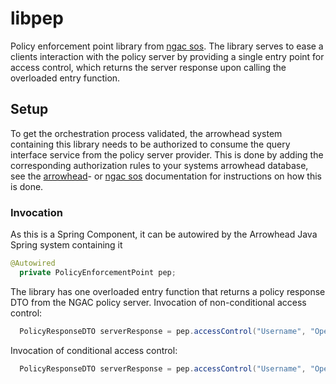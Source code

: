 # libpep
Policy enforcement point library from [ngac sos](https://github.com/esen96/sos-ngac). The library serves to ease a clients interaction with the policy server by providing a single entry point for access control, which returns the server response upon calling the overloaded entry function.

## Setup
To get the orchestration process validated, the arrowhead system containing this library needs to be authorized to consume the query interface service from the policy server provider. This is done by adding the corresponding authorization rules to your systems arrowhead database, see the [arrowhead](https://github.com/eclipse-arrowhead/core-java-spring)- or [ngac sos](https://github.com/esen96/sos-ngac) documentation for instructions on how this is done.

### Invocation
As this is a Spring Component, it can be autowired by the Arrowhead Java Spring system containing it

```java
@Autowired 
  private PolicyEnforcementPoint pep;
```
The library has one overloaded entry function that returns a policy response DTO from the NGAC policy server. Invocation of non-conditional access control:

```java
  PolicyResponseDTO serverResponse = pep.accessControl("Username", "Operation", "Object");
```

Invocation of conditional access control:

```java
  PolicyResponseDTO serverResponse = pep.accessControl("Username", "Operation", "Object", "Condition");
```
